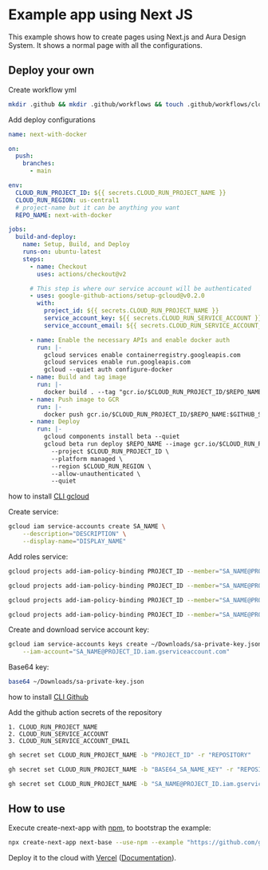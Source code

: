 # Example app using Next JS

This example shows how to create pages using Next.js and Aura Design System. It shows a normal page with all the configurations.

## Deploy your own

Create workflow yml

```bash
mkdir .github && mkdir .github/workflows && touch .github/workflows/cloud-run.yml
```

Add deploy configurations

```yaml
name: next-with-docker

on:
  push:
    branches:
      - main

env:
  CLOUD_RUN_PROJECT_ID: ${{ secrets.CLOUD_RUN_PROJECT_NAME }}
  CLOUD_RUN_REGION: us-central1
  # project-name but it can be anything you want
  REPO_NAME: next-with-docker

jobs:
  build-and-deploy:
    name: Setup, Build, and Deploy
    runs-on: ubuntu-latest
    steps:
      - name: Checkout
        uses: actions/checkout@v2

      # This step is where our service account will be authenticated
      - uses: google-github-actions/setup-gcloud@v0.2.0
        with:
          project_id: ${{ secrets.CLOUD_RUN_PROJECT_NAME }}
          service_account_key: ${{ secrets.CLOUD_RUN_SERVICE_ACCOUNT }}
          service_account_email: ${{ secrets.CLOUD_RUN_SERVICE_ACCOUNT_EMAIL }}

      - name: Enable the necessary APIs and enable docker auth
        run: |-
          gcloud services enable containerregistry.googleapis.com
          gcloud services enable run.googleapis.com
          gcloud --quiet auth configure-docker
      - name: Build and tag image
        run: |-
          docker build . --tag "gcr.io/$CLOUD_RUN_PROJECT_ID/$REPO_NAME:$GITHUB_SHA"
      - name: Push image to GCR
        run: |-
          docker push gcr.io/$CLOUD_RUN_PROJECT_ID/$REPO_NAME:$GITHUB_SHA
      - name: Deploy
        run: |-
          gcloud components install beta --quiet
          gcloud beta run deploy $REPO_NAME --image gcr.io/$CLOUD_RUN_PROJECT_ID/$REPO_NAME:$GITHUB_SHA \
            --project $CLOUD_RUN_PROJECT_ID \
            --platform managed \
            --region $CLOUD_RUN_REGION \
            --allow-unauthenticated \
            --quiet
```

how to install [CLI gcloud](https://cloud.google.com/sdk/docs/install?hl=es-419)

Create service:

```bash
gcloud iam service-accounts create SA_NAME \
    --description="DESCRIPTION" \
    --display-name="DISPLAY_NAME"
```

Add roles service:

```bash
gcloud projects add-iam-policy-binding PROJECT_ID --member="SA_NAME@PROJECT_ID.iam.gserviceaccount.com" --role="roles/editor"
```

```bash
gcloud projects add-iam-policy-binding PROJECT_ID --member="SA_NAME@PROJECT_ID.iam.gserviceaccount.com" --role="roles/run.admin"
```

```bash
gcloud projects add-iam-policy-binding PROJECT_ID --member="SA_NAME@PROJECT_ID.iam.gserviceaccount.com" --role="roles/storage.admin"
```

```bash
gcloud projects add-iam-policy-binding PROJECT_ID --member="SA_NAME@PROJECT_ID.iam.gserviceaccount.com" --role="roles/iam.serviceAccountUser"
```

Create and download service account key:

```bash
gcloud iam service-accounts keys create ~/Downloads/sa-private-key.json \
    --iam-account="SA_NAME@PROJECT_ID.iam.gserviceaccount.com"
```

Base64 key:

```bash
base64 ~/Downloads/sa-private-key.json
```

how to install [CLI Github](https://cli.github.com)

Add the github action secrets of the repository

    1. CLOUD_RUN_PROJECT_NAME
    2. CLOUD_RUN_SERVICE_ACCOUNT
    3. CLOUD_RUN_SERVICE_ACCOUNT_EMAIL

```bash
gh secret set CLOUD_RUN_PROJECT_NAME -b "PROJECT_ID" -r "REPOSITORY"
```

```bash
gh secret set CLOUD_RUN_PROJECT_NAME -b "BASE64_SA_NAME_KEY" -r "REPOSITORY"
```

```bash
gh secret set CLOUD_RUN_PROJECT_NAME -b "SA_NAME@PROJECT_ID.iam.gserviceaccount.com" -r "REPOSITORY"
```

## How to use

Execute create-next-app with [npm](https://docs.npmjs.com/cli/init), to bootstrap the example:

```bash
npx create-next-app next-base --use-npm --example "https://github.com/garitma/aura-design-system/tree/main/examples/next-base"
```

Deploy it to the cloud with [Vercel](https://vercel.com/new?utm_source=github&utm_medium=readme&utm_campaign=next-example) ([Documentation](https://nextjs.org/docs/deployment)).
